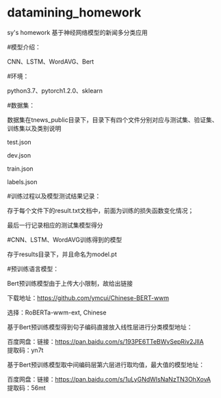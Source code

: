 # datamining_homework
sy's homework    基于神经网络模型的新闻多分类应用

#模型介绍：

CNN、LSTM、WordAVG、Bert

#环境：

python3.7、pytorch1.2.0、sklearn

#数据集：

数据集在tnews_public目录下，目录下有四个文件分别对应与测试集、验证集、训练集以及类别说明

test.json

dev.json

train.json

labels.json

#训练过程以及模型测试结果记录：

存于每个文件下的result.txt文档中，前面为训练的损失函数变化情况；

最后一行记录相应的测试集模型得分

#CNN、LSTM、WordAVG训练得到的模型

存于results目录下，并且命名为model.pt

#预训练语言模型：

Bert预训练模型由于上传大小限制，故给出链接

   下载地址：https://github.com/ymcui/Chinese-BERT-wwm
   
   选择：RoBERTa-wwm-ext, Chinese


基于Bert预训练模型得到句子编码直接放入线性层进行分类模型地址：

百度网盘：链接：https://pan.baidu.com/s/193PE6TTeBWvSepRiv2JllA      
提取码：yn7t


基于Bert预训练模型取中间编码层第六层进行取均值，最大值的模型地址：

百度网盘：链接：https://pan.baidu.com/s/1uLyGNdWIsNaNzTN3OhXovA     
提取码：56mt

